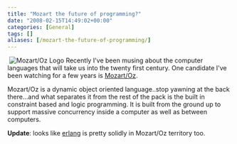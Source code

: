```yaml
---
title: "Mozart the future of programming?"
date: "2008-02-15T14:49:02+00:00"
categories: [General]
tags: []
aliases: [/mozart-the-future-of-programming/]
---
```


<img src="/images/uploads/2008/02/mozart-259x112.gif" alt="Mozart/Oz Logo" style="border-left: 4px solid white" />
Recently I've been musing about the computer languages that will take us into the twenty first century. One candidate I've been watching for a few years is <a href="http://mozart.github.io/">Mozart/Oz</a>.

Mozart/Oz is a dynamic object oriented language..stop yawning at the back there...and what separates it from the rest of the pack is the built in constraint based and logic programming. It is built from the ground up to support massive concurrency inside a computer as well as between computers.

<strong>Update</strong>: looks like <a href="http://www.erlang.org/">erlang</a> is pretty solidly in Mozart/Oz territory too.
